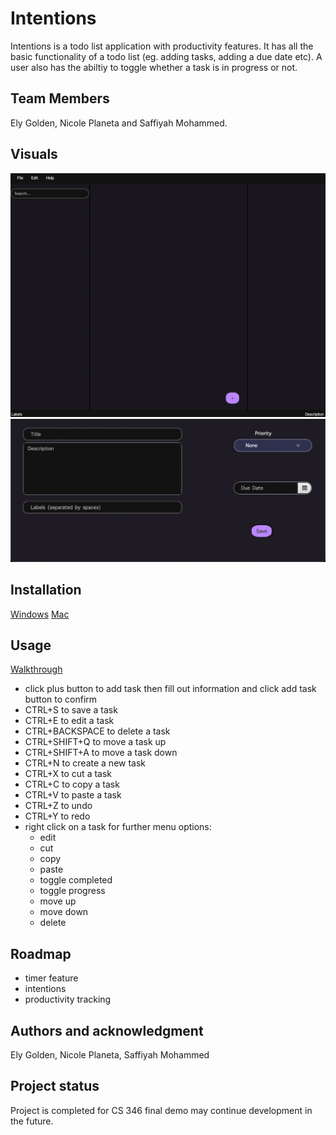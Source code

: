 # Intentions

Intentions is a todo list application with productivity features. It has all the basic functionality of a todo list (eg. adding tasks, adding a due date etc). A user also has the abiltiy to toggle whether a task is in progress or not. 

## Team Members 
Ely Golden, Nicole Planeta and Saffiyah Mohammed.

## Visuals
![image-1.png](./image-1.png)
![image-2.png](./image-2.png)


## Installation
[Windows](https://git.uwaterloo.ca/ed2golde/cs346/-/blob/main/app-win.zip)
[Mac](https://git.uwaterloo.ca/ed2golde/cs346/-/blob/main/app-mac.zip)

## Usage

[Walkthrough](https://git.uwaterloo.ca/ed2golde/cs346/-/blob/main/Walkthrough.mov) 

- click plus button to add task then fill out information and click add task button to confirm
- CTRL+S to save a task
- CTRL+E to edit a task
- CTRL+BACKSPACE to delete a task
- CTRL+SHIFT+Q to move a task up
- CTRL+SHIFT+A to move a task down
- CTRL+N to create a new task
- CTRL+X to cut a task
- CTRL+C to copy a task
- CTRL+V to paste a task
- CTRL+Z to undo
- CTRL+Y to redo
- right click on a task for further menu options:
    - edit
    - cut
    - copy
    - paste
    - toggle completed
    - toggle progress
    - move up
    - move down
    - delete


## Roadmap
- timer feature
- intentions 
- productivity tracking

## Authors and acknowledgment
Ely Golden, Nicole Planeta, Saffiyah Mohammed

## Project status
Project is completed for CS 346 final demo may continue development in the future. 
